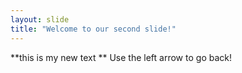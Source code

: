 ```yaml
---
layout: slide
title: "Welcome to our second slide!"
---
```

**this is my new text **
Use the left arrow to go back!
